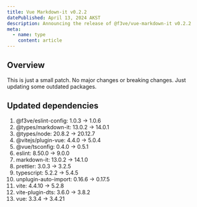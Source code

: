 ```yaml
---
title: Vue Markdown-it v0.2.2
datePublished: April 13, 2024 AKST
description: Announcing the release of @f3ve/vue-markdown-it v0.2.2
meta:
  - name: type
    content: article
---
```


## Overview

This is just a small patch. No major changes or breaking changes. Just updating some outdated packages.

## Updated dependencies
1. @f3ve/eslint-config: 1.0.3 -> 1.0.6
2. @types/markdown-it: 13.0.2 -> 14.0.1
3. @types/node: 20.8.2 -> 20.12.7
4. @vitejs/plugin-vue: 4.4.0 -> 5.0.4
5. @vue/tsconfig: 0.4.0 -> 0.5.1
6. eslint: 8.50.0 -> 9.0.0
7. markdown-it: 13.0.2 -> 14.1.0
8. prettier: 3.0.3 -> 3.2.5
9. typescript: 5.2.2 -> 5.4.5
10. unplugin-auto-import: 0.16.6 -> 0.17.5
11. vite: 4.4.10 -> 5.2.8
12. vite-plugin-dts: 3.6.0 -> 3.8.2
13. vue: 3.3.4 -> 3.4.21